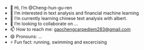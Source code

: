 - 👋 Hi, I’m @Cheng-hun-gu-ren
- 👀 I’m interested in text analysis and financial machine learning
- 🌱 I’m currently learning chinese text analysis with albert.
- 💞️ I’m looking to collaborate on ...
- 📫 How to reach me: gaochengcarpediem283@gmail.com
- 😄 Pronouns: ...
- ⚡ Fun fact: running, swimming and excercising

<!---
Cheng-hun-gu-ren/Cheng-hun-gu-ren is a ✨ special ✨ repository because its `README.md` (this file) appears on your GitHub profile.
You can click the Preview link to take a look at your changes.
--->
